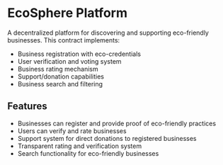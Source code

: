 # EcoSphere Platform

A decentralized platform for discovering and supporting eco-friendly businesses. This contract implements:

- Business registration with eco-credentials
- User verification and voting system
- Business rating mechanism
- Support/donation capabilities
- Business search and filtering

## Features

- Businesses can register and provide proof of eco-friendly practices
- Users can verify and rate businesses
- Support system for direct donations to registered businesses
- Transparent rating and verification system
- Search functionality for eco-friendly businesses